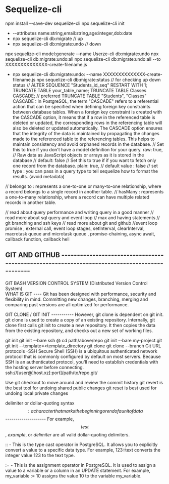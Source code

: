 # Sequelize-cli

npm install --save-dev sequelize-cli
npx sequelize-cli init
*  --attributes name:string,email:string,age:integer,dob:date
* npx sequelize-cli db:migrate // up 
* npx sequelize-cli db:migrate:undo // down

npx sequelize-cli model:generate --name Userze-cli db:migrate:undo
npx sequelize-cli db:migrate:undo:all
npx sequelize-cli db:migrate:undo:all --to XXXXXXXXXXXXXX-create-filename.js
* npx sequelize-cli db:migrate:undo: --name XXXXXXXXXXXXXX-create-filename.js
npx sequelize-cli db:migrate:status    // for checking up down status //
ALTER SEQUENCE "Students_id_seq" RESTART WITH 1;
TRUNCATE TABLE your_table_name;
TRUNCATE TABLE Classes CASCADE; // preferred
TRUNCATE TABLE "Students", "Classes"
CASCADE : In PostgreSQL, the term "CASCADE" refers to a referential action that can be specified when defining foreign key constraints between database tables.
When a foreign key constraint is created with the CASCADE option, it means that if a row in the referenced table is deleted or updated, the corresponding rows in the referencing table will also be deleted or updated automatically.
The CASCADE option ensures that the integrity of the data is maintained by propagating the changes made to the referenced table to the referencing tables. This helps to maintain consistency and avoid orphaned records in the database.
// Set this to true if you don't have a model definition for your query. raw: true, // Raw data as JavaScript objects or arrays as it is stored in the database // default: false
// Set this to true if if you want to fetch only one record from the database. plain: true, // default value : false
// set type :  you can pass in a query type to tell sequelize how to format the results. (avoid metadata)

// belongs to : represents a one-to-one or many-to-one relationship, where a record belongs to a single record in another table. 
// hasMany : represents a one-to-many relationship, where a record can have multiple related records in another table.


// read about query performance and writing query in a good manner
// read more about sql query and event loop
// max and having statements
// git branching and ssh keys
// read more about git and github
//event loop  promise , external call, event loop stages,  setInterval, clearInterval, macrotask queue and microtask queue , promise-chaining, async await, callback function, callback hell



## GIT AND GITHUB --------------------------------------------------------------------------------------------

 GIT BASH VERSION CONTROL SYSTEM (Distributed Version Control System)  
 WHAT IS GIT ---- Git has been designed with performance, security and flexibility in mind.
 Committing new changes, branching, merging and comparing past versions are all optimized for performance.

 GIT CLONE / GIT INIT ----------- However, git clone is dependent on git init. git clone is used to create a copy of an existing repository. Internally, git clone first calls git init to create a new repository. It then copies the data from the existing repository, and checks out a new set of working files. 

 git init <directory>
 git init --bare <directory>
 ssh <user>@<host> cd path/above/repo git init --bare my-project.git
 git init <directory> --template=<template_directory
 git clone <repo> <directory>
 git clone --branch <tag> <repo>
 Git URL protocols
-SSH
Secure Shell (SSH) is a ubiquitous authenticated network protocol that is commonly configured by default on most servers. Because SSH is an authenticated protocol, you'll need to establish credentials with the hosting server before connecting. ssh://[user@]host.xz[:port]/path/to/repo.git/

Use git checkout to move around and review the commit history
git revert is the best tool for undoing shared public changes
git reset is best used for undoing local private changes


delimiter or dollar-quoting syntax $$ : a character that marks the beginning or end of a unit of data $$ --------------------   For example, $$test$$, $example$, or $delimiter$ are all valid dollar-quoting delimiters.

:: - This is the type cast operator in PostgreSQL. It allows you to explicitly convert a value to a specific data type. For example, 123::text converts the integer value 123 to the text type.

:= - This is the assignment operator in PostgreSQL. It is used to assign a value to a variable or a column in an UPDATE statement. For example, my_variable := 10 assigns the value 10 to the variable my_variable.











